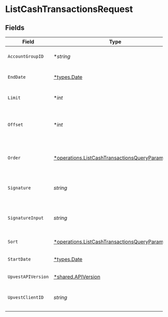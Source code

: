 # ListCashTransactionsRequest


## Fields

| Field                                                                                                                            | Type                                                                                                                             | Required                                                                                                                         | Description                                                                                                                      | Example                                                                                                                          |
| -------------------------------------------------------------------------------------------------------------------------------- | -------------------------------------------------------------------------------------------------------------------------------- | -------------------------------------------------------------------------------------------------------------------------------- | -------------------------------------------------------------------------------------------------------------------------------- | -------------------------------------------------------------------------------------------------------------------------------- |
| `AccountGroupID`                                                                                                                 | **string*                                                                                                                        | :heavy_minus_sign:                                                                                                               | Filters the list to show only transactions associated with a certain account group ID.                                           |                                                                                                                                  |
| `EndDate`                                                                                                                        | [*types.Date](../../../types/date.md)                                                                                            | :heavy_minus_sign:                                                                                                               | N/A                                                                                                                              | 2023-01-11 00:00:00 +0000 UTC                                                                                                    |
| `Limit`                                                                                                                          | **int*                                                                                                                           | :heavy_minus_sign:                                                                                                               | Use the `limit` argument to specify the maximum number of items returned.                                                        |                                                                                                                                  |
| `Offset`                                                                                                                         | **int*                                                                                                                           | :heavy_minus_sign:                                                                                                               | Use the `offset` argument to specify where in the list of results to start when returning items for a particular query.          |                                                                                                                                  |
| `Order`                                                                                                                          | [*operations.ListCashTransactionsQueryParamOrder](../../../pkg/models/operations/listcashtransactionsqueryparamorder.md)         | :heavy_minus_sign:                                                                                                               | Sort order of the result list if the `sort` parameter is specified. Use `ASC` for ascending or `DESC` for descending sort order. |                                                                                                                                  |
| `Signature`                                                                                                                      | *string*                                                                                                                         | :heavy_check_mark:                                                                                                               | https://tools.ietf.org/id/draft-ietf-httpbis-message-signatures-01.html#name-the-signature-http-header                           |                                                                                                                                  |
| `SignatureInput`                                                                                                                 | *string*                                                                                                                         | :heavy_check_mark:                                                                                                               | https://tools.ietf.org/id/draft-ietf-httpbis-message-signatures-01.html#name-the-signature-input-http-he                         |                                                                                                                                  |
| `Sort`                                                                                                                           | [*operations.ListCashTransactionsQueryParamSort](../../../pkg/models/operations/listcashtransactionsqueryparamsort.md)           | :heavy_minus_sign:                                                                                                               | Sort the result by `booking_date`.                                                                                               |                                                                                                                                  |
| `StartDate`                                                                                                                      | [*types.Date](../../../types/date.md)                                                                                            | :heavy_minus_sign:                                                                                                               | N/A                                                                                                                              | 2023-01-03 00:00:00 +0000 UTC                                                                                                    |
| `UpvestAPIVersion`                                                                                                               | [*shared.APIVersion](../../../pkg/models/shared/apiversion.md)                                                                   | :heavy_minus_sign:                                                                                                               | Upvest API version (Note: Do not include quotation marks)                                                                        | 1                                                                                                                                |
| `UpvestClientID`                                                                                                                 | *string*                                                                                                                         | :heavy_check_mark:                                                                                                               | Tenant Client ID                                                                                                                 | ebabcf4d-61c3-4942-875c-e265a7c2d062                                                                                             |
